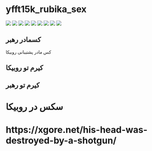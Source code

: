 # yfft15k_rubika_sex
<img src="https://s8.uupload.ir/files/images_(17)_b9hp.jpeg"> 
<img src="https://s8.uupload.ir/files/images_(18)_5hvb.jpeg"> 
<img src="https://s8.uupload.ir/files/images_(19)_6v64.jpeg"> 
<img src="https://s8.uupload.ir/files/images_(20)_ilvj.jpeg"> 
<img src="https://s8.uupload.ir/files/images_(21)_0k40.jpeg"> 
<img src="https://s8.uupload.ir/files/images_(22)_a6u.jpeg"> 
<img src="https://s8.uupload.ir/files/images_(23)_vyjw.jpeg"> 
<img src="https://s8.uupload.ir/files/images_(24)_fyya.jpeg"> 
<img src="https://s8.uupload.ir/files/images_(25)_ete7.jpeg"> 
<h2>کسمادر رهبر</h2>
</h2>کس مادر پشتیبانی روبیکا 
<h2>کیرم تو روبیکا</h2>
<h2>کیرم تو رهبر</h2>
<h1>سکس در روبیکا</h1>
<h1>https://xgore.net/his-head-was-destroyed-by-a-shotgun/</h1>
